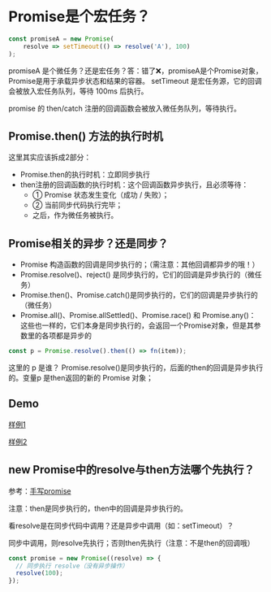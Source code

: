 # Promise是个宏任务？

```js
const promiseA = new Promise(
    resolve => setTimeout(() => resolve('A'), 100)
);
```
promiseA 是个微任务？还是宏任务？答：错了❌，promiseA是个Promise对象，Promise是用于承载异步状态和结果的容器。
setTimeout 是宏任务源，它的回调会被放入宏任务队列，等待 100ms 后执行。

promise 的 then/catch 注册的回调函数会被放入微任务队列，等待执行。

## Promise.then() 方法的执行时机
这里其实应该拆成2部分：
* Promise.then的执行时机：立即同步执行
* then注册的回调函数的执行时机：这个回调函数异步执行，且必须等待：
    * ① Promise 状态发生变化（成功 / 失败）；
    * ② 当前同步代码执行完毕；
    * 之后，作为微任务被执行。

## Promise相关的异步？还是同步？
* Promise 构造函数的回调是同步执行的；（需注意：其他回调都异步的哦！）
* Promise.resolve()、reject() 是同步执行的，它们的回调是异步执行的（微任务）
* Promise.then()、Promise.catch()是同步执行的，它们的回调是异步执行的（微任务）
* Promise.all()、Promise.allSettled()、Promise.race() 和 Promise.any()： 这些也一样的，它们本身是同步执行的，会返回一个Promise对象，但是其参数里的各项都是异步的

```js
const p = Promise.resolve().then(() => fn(item));
```
这里的 p 是谁？ Promise.resolve()是同步执行的，后面的then的回调是异步执行的。变量p 是then返回的新的 Promise 对象；

## Demo
[样例1](./code/promise微宏任务.js)

[样例2](./code/promise相关的宏任务微任务.js)


## new Promise中的resolve与then方法哪个先执行？
参考：[手写promise](./手写promise.md)

注意：then是同步执行的，then中的回调是异步执行的。

看resolve是在同步代码中调用？还是异步中调用（如：setTimeout）？

同步中调用，则resolve先执行；否则then先执行（注意：不是then的回调哦）
```js
const promise = new Promise((resolve) => {
  // 同步执行 resolve（没有异步操作）
  resolve(100); 
});
```

